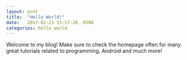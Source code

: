 ```yaml
---
layout: post
title:  "Hello World!"
date:   2017-02-23 15:17:20 -0500
categories: hello world
---
```

Welcome to my blog! Make sure to check the homepage often for many great tutorials related to programming, Android and much more!
